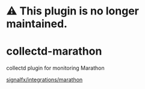 # :warning: This plugin is no longer maintained.

# collectd-marathon
collectd plugin for monitoring Marathon

[signalfx/integrations/marathon](https://github.com/signalfx/integrations/tree/master/collectd-marathon)
